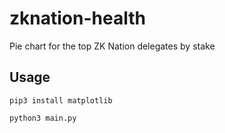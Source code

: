 # zknation-health
Pie chart for the top ZK Nation delegates by stake

## Usage

`pip3 install matplotlib`

`python3 main.py`
